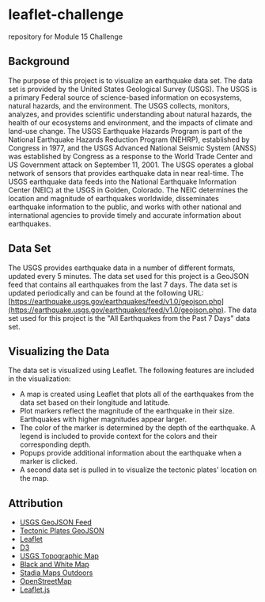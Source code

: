 # leaflet-challenge
repository for Module 15 Challenge
## Background
The purpose of this project is to visualize an earthquake data set. The data set is provided by the United States Geological Survey (USGS). The USGS is a primary Federal source of science-based information on ecosystems, natural hazards, and the environment. The USGS collects, monitors, analyzes, and provides scientific understanding about natural hazards, the health of our ecosystems and environment, and the impacts of climate and land-use change. The USGS Earthquake Hazards Program is part of the National Earthquake Hazards Reduction Program (NEHRP), established by Congress in 1977, and the USGS Advanced National Seismic System (ANSS) was established by Congress as a response to the World Trade Center and US Government attack on September 11, 2001. The USGS operates a global network of sensors that provides earthquake data in near real-time. The USGS earthquake data feeds into the National Earthquake Information Center (NEIC) at the USGS in Golden, Colorado. The NEIC determines the location and magnitude of earthquakes worldwide, disseminates earthquake information to the public, and works with other national and international agencies to provide timely and accurate information about earthquakes.
## Data Set
The USGS provides earthquake data in a number of different formats, updated every 5 minutes. The data set used for this project is a GeoJSON feed that contains all earthquakes from the last 7 days. The data set is updated periodically and can be found at the following URL: [https://earthquake.usgs.gov/earthquakes/feed/v1.0/geojson.php](https://earthquake.usgs.gov/earthquakes/feed/v1.0/geojson.php). The data set used for this project is the "All Earthquakes from the Past 7 Days" data set.
## Visualizing the Data
The data set is visualized using Leaflet. The following features are included in the visualization:
* A map is created using Leaflet that plots all of the earthquakes from the data set based on their longitude and latitude.
* Plot markers reflect the magnitude of the earthquake in their size. Earthquakes with higher magnitudes appear larger.
* The color of the marker is determined by the depth of the earthquake. A legend is included to provide context for the colors and their corresponding depth.
* Popups provide additional information about the earthquake when a marker is clicked.
* A second data set is pulled in to visualize the tectonic plates' location on the map.
## Attribution
* [USGS GeoJSON Feed](https://earthquake.usgs.gov/earthquakes/feed/v1.0/geojson.php)
* [Tectonic Plates GeoJSON](https://raw.githubusercontent.com/fraxen/tectonicplates/master/GeoJSON/PB2002_boundaries.json)
* [Leaflet](https://leafletjs.com/)
* [D3](https://d3js.org/)
* [USGS Topographic Map](https://usgs.gov/)
* [Black and White Map](http://stamen.com)
* [Stadia Maps Outdoors](https://stadiamaps.com/)
* [OpenStreetMap](https://www.openstreetmap.org/)
* [Leaflet.js](https://leafletjs.com/)
